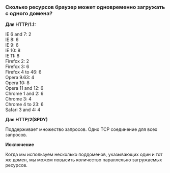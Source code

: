 ### Сколько ресурсов браузер может одновременно загружать с одного домена?

**Для HTTP/1.1:**

IE 6 and 7: 2 <br/>
IE 8: 6 <br/>
IE 9: 6 <br/>
IE 10: 8 <br/>
IE 11: 8 <br/>
Firefox 2: 2 <br/>
Firefox 3: 6 <br/>
Firefox 4 to 46: 6 <br/>
Opera 9.63: 4 <br/>
Opera 10: 8 <br/>
Opera 11 and 12: 6 <br/>
Chrome 1 and 2: 6 <br/>
Chrome 3: 4 <br/>
Chrome 4 to 23: 6 <br/>
Safari 3 and 4: 4 <br/>

**Для HTTP/2(SPDY)**

Поддерживает множество запросов. Одно TCP соединение для всех запросов.

**Исключение**

Когда мы используем несколько поддоменов, указывающих один и тот же домен, мы можем повысить количество параллельно загружаемых ресурсов.
